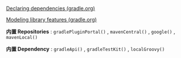 [Declaring dependencies (gradle.org)](https://docs.gradle.org/current/userguide/declaring_dependencies.html)

[Modeling library features (gradle.org)](https://docs.gradle.org/current/userguide/feature_variants.html)

**内置 Repositories** : `gradlePluginPortal()` , `mavenCentral()` , `google()` , `mavenLocal()`

**内置 Dependency** : `gradleApi()` , `gradleTestKit()` , `localGroovy()`